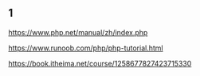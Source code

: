 ## 1

https://www.php.net/manual/zh/index.php

https://www.runoob.com/php/php-tutorial.html

https://book.itheima.net/course/1258677827423715330